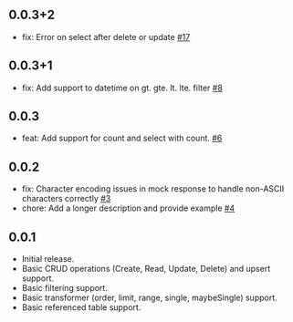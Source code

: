 ## 0.0.3+2

- fix: Error on select after delete or update [#17](https://github.com/supabase-community/mock_supabase_http_client/pull/17)

## 0.0.3+1

- fix: Add support to datetime on gt. gte. lt. lte. filter [#8](https://github.com/supabase-community/mock_supabase_http_client/pull/8)

## 0.0.3

- feat: Add support for count and select with count. [#6](https://github.com/supabase-community/mock_supabase_http_client/pull/6)

## 0.0.2

- fix: Character encoding issues in mock response to handle non-ASCII characters correctly [#3](https://github.com/supabase-community/mock_supabase_http_client/pull/3)
- chore: Add a longer description and provide example [#4](https://github.com/supabase-community/mock_supabase_http_client/pull/4)

## 0.0.1

- Initial release.
- Basic CRUD operations (Create, Read, Update, Delete) and upsert support.
- Basic filtering support.
- Basic transformer (order, limit, range, single, maybeSingle) support.
- Basic referenced table support.
